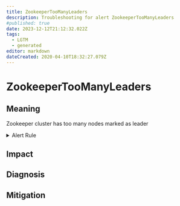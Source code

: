 ```yaml
---
title: ZookeeperTooManyLeaders
description: Troubleshooting for alert ZookeeperTooManyLeaders
#published: true
date: 2023-12-12T21:12:32.022Z
tags: 
  - LGTM
  - generated
editor: markdown
dateCreated: 2020-04-10T18:32:27.079Z
---
```


# ZookeeperTooManyLeaders

## Meaning
[//]: # "Short paragraph that explains what the alert means"
Zookeeper cluster has too many nodes marked as leader

<details>
  <summary>Alert Rule</summary>

{{% rule "zookeeper/dabealu-zookeeper-exporter.yml" "ZookeeperTooManyLeaders" %}}

<!-- Rule when generated

```yaml
alert: ZookeeperTooManyLeaders
expr: sum(zk_server_leader) > 1
for: 0m
labels:
    severity: critical
annotations:
    summary: Zookeeper Too Many Leaders (instance {{ $labels.instance }})
    description: |-
        Zookeeper cluster has too many nodes marked as leader
          VALUE = {{ $value }}
          LABELS = {{ $labels }}
    runbook: https://github.com/srerun/prometheus-alerts/blob/main/content/runbooks/dabealu-zookeeper-exporter/ZookeeperTooManyLeaders.md

```

-->

</details>


## Impact
[//]: # "What could / will happen if the alert is not addressed"



## Diagnosis
[//]: # "Steps to take to identify the cause of the problem"



## Mitigation
[//]: # "The steps necessary to resolve the alert"
